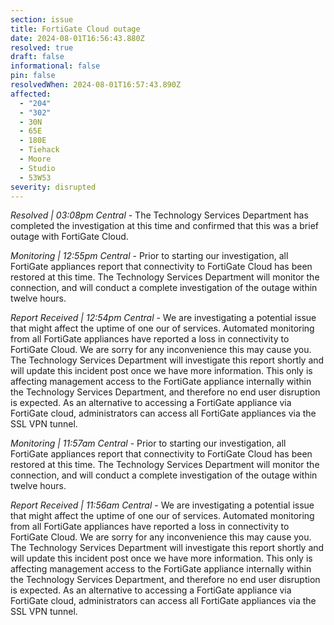 ```yaml
---
section: issue
title: FortiGate Cloud outage
date: 2024-08-01T16:56:43.880Z
resolved: true
draft: false
informational: false
pin: false
resolvedWhen: 2024-08-01T16:57:43.890Z
affected:
  - "204"
  - "302"
  - 30N
  - 65E
  - 180E
  - Tiehack
  - Moore
  - Studio
  - 53W53
severity: disrupted
---
```

*Resolved | 03:08pm Central* - The Technology Services Department has completed the investigation at this time and confirmed that this was a brief outage with FortiGate Cloud.

*Monitoring | 12:55pm Central* - Prior to starting our investigation, all FortiGate appliances report that connectivity to FortiGate Cloud has been restored at this time. The Technology Services Department will monitor the connection, and will conduct a complete investigation of the outage within twelve hours.

*Report Received | 12:54pm Central* - We are investigating a potential issue that might affect the uptime of one our of services. Automated monitoring from all FortiGate appliances have reported a loss in connectivity to FortiGate Cloud. We are sorry for any inconvenience this may cause you. The Technology Services Department will investigate this report shortly and will update this incident post once we have more information. This only is affecting management access to the FortiGate appliance internally within the Technology Services Department, and therefore no end user disruption is expected. As an alternative to accessing a FortiGate appliance via FortiGate cloud, administrators can access all FortiGate appliances via the SSL VPN tunnel.

*Monitoring | 11:57am Central* - Prior to starting our investigation, all FortiGate appliances report that connectivity to FortiGate Cloud has been restored at this time. The Technology Services Department will monitor the connection, and will conduct a complete investigation of the outage within twelve hours.

*Report Received | 11:56am Central* - We are investigating a potential issue that might affect the uptime of one our of services. Automated monitoring from all FortiGate appliances have reported a loss in connectivity to FortiGate Cloud. We are sorry for any inconvenience this may cause you. The Technology Services Department will investigate this report shortly and will update this incident post once we have more information. This only is affecting management access to the FortiGate appliance internally within the Technology Services Department, and therefore no end user disruption is expected. As an alternative to accessing a FortiGate appliance via FortiGate cloud, administrators can access all FortiGate appliances via the SSL VPN tunnel.
